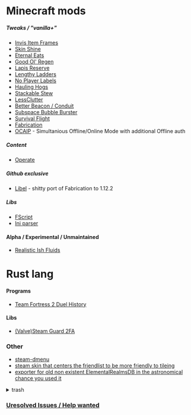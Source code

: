 # Minecraft mods
##### Tweaks / "vanilla+"
- [Invis Item Frames](https://github.com/SFort/MC-invisframes)
- [Skin Shine](https://github.com/SFort/MC-skinshine)
- [Eternal Eats](https://github.com/SFort/MC-eternaleats)
- [Good Ol' Regen](https://github.com/SFort/MC-oldregen)
- [Lapis Reserve](https://github.com/SFort/MC-lapisreserve)
- [Lengthy Ladders](https://github.com/SFort/MC-lengthyladders)
- [No Player Labels](https://github.com/SFort/MC-noplayerlabels)
- [Hauling Hogs](https://github.com/SFort/MC-haulinghog)
- [Stackable Stew](https://github.com/SFort/MC-suitablystackablestew)
- [LessClutter](https://github.com/SFort/MC-LessClutter)
- [Better Beacon / Conduit](https://github.com/SFort/MC-betterbeacon)
- [Subspace Bubble Burster](https://github.com/SFort/MC-subspacebubbleburster)
- [Survival Flight](https://github.com/SFort/MC-SurvivalFlight)
- [Fabrication](https://github.com/unascribed/Fabrication)
- [OCAIP](https://github.com/SFort/MC-OCAIP) - Simultanious Offline/Online Mode with additional Offline auth

##### Content
- [Operate](https://github.com/SFort/MC-Operate)

##### Github exclusive
- [Libel](https://github.com/sfort/MC-Libel) - shitty port of Fabrication to 1.12.2

##### Libs
- [FScript](https://github.com/SFort/fscript)
- [Ini parser](https://github.com/SFort/SF-INI)

#### Alpha / Experimental / Unmaintained
- [Realistic Ish Fluids](https://github.com/SFort/MC-fluid_mixture)

# Rust lang

#### Programs
- [Team Fortress 2 Duel History](https://github.com/SFort/TF2-Duel_history_formatter)

#### Libs
- [(Valve)Steam Guard 2FA](https://github.com/SFort/steam_guard)

### Other
- [steam-dmenu](https://github.com/SFort/steam-dmenu)
- [steam skin that centers the friendlist to be more friendly to tileing](https://github.com/SFort/Compact)
- [exporter for old non existent ElementalRealmsDB in the astronomical chance you used it](https://github.com/SFort/ER-json_glue)

<details>
<summary>trash</summary>

- [home dir backup](https://github.com/SFort/home)
- [old non-existent Elemental Realms db handler](https://github.com/SFort/ER-MC_Editor)
- [old non-existent Elemental Realms installer/launcher/client with missing commits this was the latest backup i could find](https://github.com/SFort/ER-MC_Client)
- [shitty incompleate chance based tile game](https://github.com/SFort/tilegame-client)
- [basicly git clone in a executable intended for installing mc modpacks](https://github.com/SFort/projectQuarry)
  
</details>

### [Uresolved Issues / Help wanted]( https://github.com/issues?q=is:open+is:issue+org:SFort+archived:false+label:"help+wanted")

